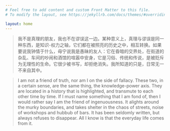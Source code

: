 ```yaml
---
# Feel free to add content and custom Front Matter to this file.
# To modify the layout, see https://jekyllrb.com/docs/themes/#overriding-theme-defaults

layout: home
---
```


> 我不是真理的朋友，我也不在谬误这一边。某种意义上，真理与谬误是同一种东西，是知识-权力之轴，它们都在被照亮的历史之中，相互转换。如果要说我钟情于什么，毋宁说我是愚昧的友人：它在昏暗的交界处，在街道的杂乱、车间的吵闹和酒馆的喧嚣中安身，它是习俗、传统和传说，是被贬斥为无理性的生命。它很少被书写，却拒绝消失。我所知道的只是，日常无一不来自其中。

> I am not a friend of truth, nor am I on the side of fallacy. These two, in a certain sense, are the same thing, the knowledge-power axis. They are located in a history that is highlighted, and transmute to each other time by time. If I must name something that I am fond of, then I would rather say I am the friend of ingenuousness. It alights around the murky boundaries, and takes shelter in the chaos of streets, noise of workshops and hubbub of bars. It has been seldomly written, but always refuses to disappear. All I know is that the everyday life comes from it.